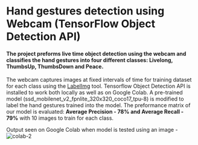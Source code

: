 # Hand gestures detection using Webcam (TensorFlow Object Detection API)

#### The project preforms live time object detection using the webcam and classifies the hand gestures into four different classes: Livelong, ThumbsUp, ThumbsDown and Peace. 

The webcam captures images at fixed intervals of time for training dataset for each class using the [LabelImg](https://github.com/tzutalin/labelImg) tool. Tensorflow Object Detection API is installed to work both locally as well as on Google Colab. A pre-trained model (ssd_mobilenet_v2_fpnlite_320x320_coco17_tpu-8) is modified to label the hand gestures trained into the model. The preformance matrix of our model is evaluated: __Average Precision - 78% and Average Recall - 79%__ with 10 images to train for each class. 

Output seen on Google Colab when model is tested using an image - 
![colab-2](https://user-images.githubusercontent.com/54447234/136154485-05c8305c-6246-4c93-baa8-5cf96921b368.PNG)
